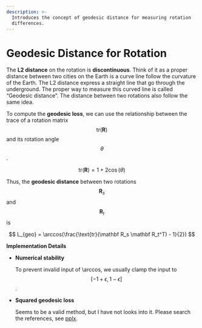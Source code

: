 ```yaml
---
description: >-
  Introduces the concept of geodesic distance for measuring rotation
  differences.
---
```


# Geodesic Distance for Rotation

The **L2 distance** on the rotation is **discontinuous**. Think of it as a proper distance between two cities on the Earth is a curve line follow the curvature of the Earth. The L2 distance express a straight line that go through the underground. The proper way to measure this curved line is called “Geodesic distance”. The distance between two rotations also follow the same idea.

To compute the **geodesic loss**, we can use the relationship between the trace of a rotation matrix $$\text{tr}(\mathbf R)$$ and its rotation angle $$\theta$$.

$$
\text{tr}(\mathbf R) = 1 + 2 \cos (\theta)
$$

Thus, the **geodesic distance** between two rotations $$\mathbf R_s$$ and $$\mathbf R_t$$ is

$$
L_{geo} = \arccos(\frac{\text{tr}(\mathbf R_s \mathbf R_t^T) - 1}{2})
$$

**Implementation Details**

*   **Numerical stability**

    To prevent invalid input of \arccos, we usually clamp the input to $$[-1+\epsilon, 1-\epsilon]$$.
*   **Squared geodesic loss**

    Seems to be a valid method, but I have not looks into it. Please search the references, see [pplx](https://www.perplexity.ai/search/geodesic-loss-gudj9luiRrSdFZPJhQmwFA).

